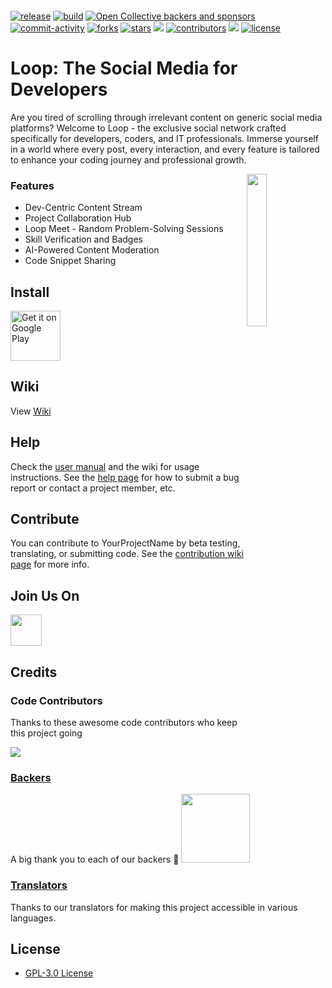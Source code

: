 <p align="center">
<img alt="" src="https://firebasestorage.googleapis.com/v0/b/aicte2-2a28b.appspot.com/o/FDyUvk90yNY2_1024_500.png?alt=media&token=fbaa2ee7-411f-4ca6-9696-45af864236a6"/>
</p>

<a href="https://github.com/GajananPalepwad/Loop/release"><img src="https://img.shields.io/github/v/release/GajananPalepwad/Loop" alt="release"/></a>
<a href="https://github.com/GajananPalepwad/Loop/actions"><img src="https://img.shields.io/github/checks-status/GajananPalepwad/Loop/main?label=build" alt="build"/></a>
<a href="https://opencollective.com/Loop"><img src="https://img.shields.io/opencollective/all/Loop" alt="Open Collective backers and sponsors"/></a>
<a href="https://github.com/GajananPalepwad/Loop/issues"><img src="https://img.shields.io/github/commit-activity/m/GajananPalepwad/Loop" alt="commit-activity"/></a>
<a href="https://github.com/GajananPalepwad/Loop/network/members"><img src="https://img.shields.io/github/forks/GajananPalepwad/Loop" alt="forks"/></a>
<a href="https://github.com/GajananPalepwad/Loop/stargazers"><img src="https://img.shields.io/github/stars/GajananPalepwad/Loop" alt="stars"/></a>
<a href="https://crowdin.com/project/Loop"><img src="https://badges.crowdin.net/Loop/localized.svg"></img></a>
<a href="https://github.com/GajananPalepwad/Loop/graphs/contributors"><img src="https://img.shields.io/github/contributors/GajananPalepwad/Loop" alt="contributors"/></a>
<a href="https://discord.gg/9ryQcpKv"><img src="https://img.shields.io/discord/1269975536189571173/1269975536189571176"></img></a>
<a href="https://github.com/GajananPalepwad/Loop?tab=GPL-3.0-1-ov-file"><img src="https://img.shields.io/github/license/GajananPalepwad/Loop" alt="license"/></a>

# Loop: The Social Media for Developers
Are you tired of scrolling through irrelevant content on generic social media platforms? Welcome to Loop - the exclusive social network crafted specifically for developers, coders, and IT professionals. Immerse yourself in a world where every post, every interaction, and every feature is tailored to enhance your coding journey and professional growth.

<img src="https://firebasestorage.googleapis.com/v0/b/aicte2-2a28b.appspot.com/o/app_logo%20(1).png?alt=media&token=dcb44397-327e-48be-ab8e-e03f4c30f7a2" align="right" width="25%" height="25%"></img>

### Features

- Dev-Centric Content Stream
- Project Collaboration Hub
- Loop Meet - Random Problem-Solving Sessions
- Skill Verification and Badges
- AI-Powered Content Moderation
- Code Snippet Sharing

Install
---------
<div style="display:flex;">

<a href="https://play.google.com/store/apps/details?id=com.gn4k.loop">
    <img alt="Get it on Google Play" height="80"
        src="https://freelogopng.com/images/all_img/1664287128google-play-store-logo-png.png" /></a>

<!--

<a href="https://f-droid.org/repository/browse/?fdid=com.yourproject">
    <img alt="Get it on F-Droid" height="80"
        src="docs/graphics/logos/f-droid-badge.png"></a>

<a href="http://www.amazon.com/gp/product/B004L1G7T2/ref=mas_pm_yourproject">
    <img alt="Get it on Amazon app store" height="80"
        src="docs/graphics/logos/amazon-badge.png"/></a>
        
        -->

</div>

Wiki
----
View [Wiki](https://github.com/GajananPalepwad/Loop/wiki)

Help
----
Check the [user manual](https://yourproject.org/docs/manual.html) and the wiki for usage instructions. See the [help page](https://yourproject.org/docs/help.html) for how to submit a bug report or contact a project member, etc.

Contribute
----------
You can contribute to YourProjectName by beta testing, translating, or submitting code. 
See the [contribution wiki page](https://github.com/GajananPalepwad/Loop/wiki/Contributing) for more info.

Join Us On
----------

<a href="https://discord.gg/1269975536189571173/1269975536189571176"><img src="https://uxwing.com/wp-content/themes/uxwing/download/brands-and-social-media/discord-round-color-icon.png" height="50px"/></a>

## Credits

### Code Contributors

Thanks to these awesome code contributors who keep this project going

<a href="https://github.com/GajananPalepwad/Loop/graphs/contributors"><img src="https://opencollective.com/LoopApp/contributors.svg?width=890&button=false" /></a>


### [Backers](https://opencollective.com/Loop#backer)

A big thank you to each of our backers 🙏
<a href="https://opencollective.com/LoopApp#backers" target="_blank"><img width=110 src="https://opencollective.com/LoopApp/backers/badge.svg?"></a>

### [Translators](https://crowdin.com/project/yourproject/activity-stream)

Thanks to our translators for making this project accessible in various languages.

License
-------
* [GPL-3.0 License](https://github.com/GajananPalepwad/Loop?tab=GPL-3.0-1-ov-file)
